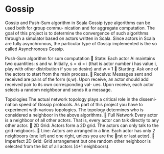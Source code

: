 Gossip
======

Gossip and Push-Sum algorithm in Scala
Gossip type algorithms can be used both for group commu-
nication and for aggregate computation. The goal of this project is to determine
the convergence of such algorithms through a simulator based on actors written
in Scala. Since actors in Scala are fully asynchronous, the particular type of
Gossip implemented is the so called Asynchronous Gossip.

Push-Sum algorithm for sum computation
 State: Each actor Ai maintains two quantities: s and w. Initially, s =
xi = i (that is actor number i has value i, play with other distribution if
you so desire) and w = 1
 Starting: Ask one of the actors to start from the main process.
 Receive: Messages sent and received are pairs of the form (s;w). Upon
receive, an actor should add received pair to its own corresponding val-
ues. Upon receive, each actor selects a random neighboor and sends it a
message.

Topologies The actual network topology plays a critical role in the dissemi-
nation speed of Gossip protocols. As part of this project you have to experiment
with various topologies. The topology determines who is considered a neighboor
in the above algorithms.
 Full Network Every actor is a neighboor of all other actors. That is,
every actor can talk directly to any other actor.
 2D Grid: Actors form a 2D grid. The actors can only talk to the grid
neigboors.
 Line: Actors are arranged in a line. Each actor has only 2 neighboors
(one left and one right, unless you are the rst or last actor).
 Imperfect 2D Grid: Grid arrangement but one random other neighboor
is selected from the list of all actors (4+1 neighboors).
